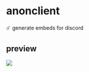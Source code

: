 # anonclient

☄️ generate embeds for discord

## preview<br>
![](https://pxl.lol/raw/emEBc3eB3.png)
